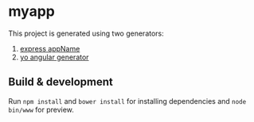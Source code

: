# myapp

This project is generated using two generators:
1) [express appName](https://www.npmjs.com/package/express-generator)
2) [yo angular generator](https://github.com/yeoman/generator-angular)


## Build & development

Run `npm install` and `bower install` for installing dependencies and `node bin/www` for preview.


